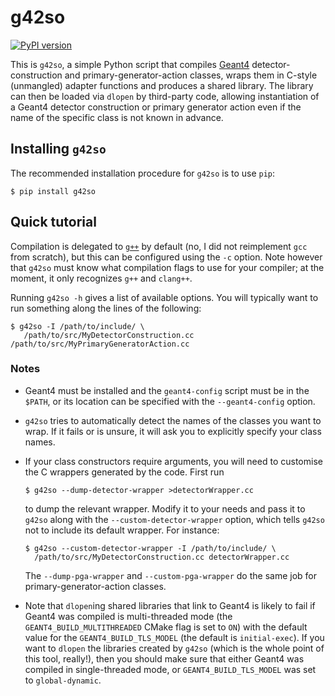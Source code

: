 g42so
=====

[![PyPI version](https://badge.fury.io/py/g42so.svg)](https://badge.fury.io/py/g42so)

This is `g42so`, a simple Python script that compiles
[Geant4](https://geant4.web.cern.ch/) detector-construction and
primary-generator-action classes, wraps them in C-style (unmangled) adapter
functions and produces a shared library. The library can then be loaded via
`dlopen` by third-party code, allowing instantiation of a Geant4 detector
construction or primary generator action even if the name of the specific class
is not known in advance.


Installing `g42so`
------------------

The recommended installation procedure for `g42so` is to use `pip`:

    $ pip install g42so


Quick tutorial
--------------

Compilation is delegated to [`g++`](https://gcc.gnu.org/) by default (no, I did
not reimplement `gcc` from scratch), but this can be configured using the `-c`
option. Note however that `g42so` must know what compilation flags to use for
your compiler; at the moment, it only recognizes `g++` and `clang++`.

Running `g42so -h` gives a list of available options. You will typically want
to run something along the lines of the following:

    $ g42so -I /path/to/include/ \
       /path/to/src/MyDetectorConstruction.cc /path/to/src/MyPrimaryGeneratorAction.cc


### Notes

* Geant4 must be installed and the `geant4-config` script must be in the
  `$PATH`, or its location can be specified with the `--geant4-config` option.

* `g42so` tries to automatically detect the names of the classes you want to
  wrap.  If it fails or is unsure, it will ask you to explicitly specify your
  class names.

* If your class constructors require arguments, you will need to customise the
  C wrappers generated by the code. First run

      $ g42so --dump-detector-wrapper >detectorWrapper.cc

  to dump the relevant wrapper. Modify it to your needs and pass it to `g42so`
  along with the `--custom-detector-wrapper` option, which tells `g42so` not to
  include its default wrapper. For instance:

      $ g42so --custom-detector-wrapper -I /path/to/include/ \
        /path/to/src/MyDetectorConstruction.cc detectorWrapper.cc

  The `--dump-pga-wrapper` and `--custom-pga-wrapper` do the same job for
  primary-generator-action classes.

* Note that `dlopen`ing shared libraries that link to Geant4 is likely to fail
  if Geant4 was compiled is multi-threaded mode (the
  `GEANT4_BUILD_MULTITHREADED` CMake flag is set to `ON`) with the default
  value for the `GEANT4_BUILD_TLS_MODEL` (the default is `initial-exec`). If
  you want to `dlopen` the libraries created by `g42so` (which is the whole
  point of this tool, really!), then you should make sure that either Geant4
  was compiled in single-threaded mode, or `GEANT4_BUILD_TLS_MODEL` was set to
  `global-dynamic`.
